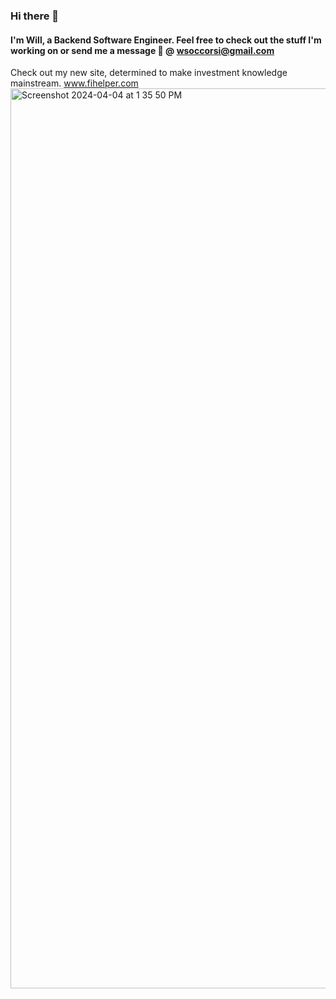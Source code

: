### Hi there 👋

#### I'm Will, a Backend Software Engineer. Feel free to check out the stuff I'm working on or send me a message 💬 @ wsoccorsi@gmail.com

Check out my new site, determined to make investment knowledge mainstream. www.fihelper.com
<img width="1440" alt="Screenshot 2024-04-04 at 1 35 50 PM" src="https://github.com/wsoccorsi/wsoccorsi/assets/33301475/60332fb4-6ca8-4584-9e8d-7f836ae79772">

<!--
**wsoccorsi/wsoccorsi** is a ✨ _special_ ✨ repository because its `README.md` (this file) appears on your GitHub profile.

Here are some ideas to get you started:

- 🔭 I’m currently working on ...
- 🌱 I’m currently learning ...
- 👯 I’m looking to collaborate on ...
- 🤔 I’m looking for help with ...
- 💬 Ask me about ...
- 📫 How to reach me: ...
- 😄 Pronouns: ...
- ⚡ Fun fact: ...
-->
